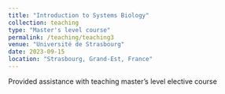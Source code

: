 ```yaml
---
title: "Introduction to Systems Biology"
collection: teaching
type: "Master's level course"
permalink: /teaching/teaching3
venue: "Université de Strasbourg"
date: 2023-09-15
location: "Strasbourg, Grand-Est, France"
---
```


Provided assistance with teaching master’s level elective course
